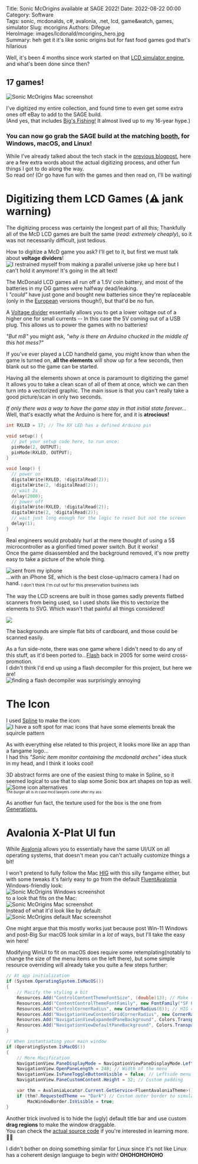 Title: Sonic McOrigins available at SAGE 2022!
Date: 2022-08-22 00:00  
Category: Software  
Tags: sonic, mcdonalds, c#, avalonia, .net, lcd, game&watch, games, simulator
Slug: mcorigins
Authors: Difegue  
HeroImage: images/lcdonald/mcorigins_hero.jpg  
Summary: heh get it it's like sonic origins but for fast food games god that's hilarious 

Well, it's been 4 months since work started on that [LCD simulator engine](./lcdonald), and what's been done since then?  

## 17 games! 

![Sonic McOrigins Mac screenshot]({static}/images/lcdonald/lcdmain.png)  

I've digitized my entire collection, and found time to even get some extra ones off eBay to add to the SAGE build.  
(And yes, that includes [Big's Fishing!](https://twitter.com/Difegue/status/1547953057660514304?s=20&t=hV9EoNuuFeQgdZ-T8SvxRg) It almost lived up to my 16-year hype.)  

### You can now go grab the SAGE build at the matching [booth](https://sonicfangameshq.com/forums/showcase/sonic-mcorigins.1352/), for Windows, macOS, and Linux!  

While I've already talked about the tech stack in the [previous blogpost](./lcdonald), here are a few extra words about the actual digitizing process, and other fun things I got to do along the way.  
So read on! (Or go have fun with the games and then read on, I'll be waiting)  

# Digitizing them LCD Games (⚠️ jank warning)

The digitizing process was certainly the longest part of all this; Thankfully all of the McD LCD games are built the same (*read: extremely cheaply*), so it was not necessarily difficult, just tedious.

How to digitize a McD game you ask? I'll get to it, but first we must talk about **voltage dividers**!  
![I restrained myself from making a parallel universe joke up here but I can't hold it anymore! It's going in the alt text!]({static}/images/lcdonald/divider.jpg)  

The McDonald LCD games all run off a 1.5V coin battery, and most of the batteries in my OG games were halfway dead/leaking.  
I _"could"_ have just gone and bought new batteries since they're replaceable (only in the [European](https://twitter.com/Difegue/status/1557107418810777600?s=20&t=hV9EoNuuFeQgdZ-T8SvxRg) versions though!), but that'd be no fun.  

A [Voltage divider](https://electronics.stackexchange.com/questions/214200/converting-3-3v-to-1-2v) essentially allows you to get a lower voltage out of a higher one for small currents -- In this case the 5V coming out of a USB plug. This allows us to power the games with no batteries!  

*"But m8"* you might ask, *"why is there an Arduino chucked in the middle of this hot mess?"*  

If you've ever played a LCD handheld game, you might know than when the game is turned on, **all the elements** will show up for a few seconds, then blank out so the game can be started.  

Having all the elements shown at once is paramount to digitizing the game!  
It allows you to take a clean scan of all of them at once, which we can then turn into a vectorized graphic. The main issue is that you can't really take a good picture/scan in only two seconds.  

_If only there was a way to have the game stay in that initial state forever..._  
Well, that's exactly what the Arduino is here for, and it is **atrocious!**  

```c
int RXLED = 17; // The RX LED has a defined Arduino pin

void setup() {
  // put your setup code here, to run once:
  pinMode(2, OUTPUT);
  pinMode(RXLED, OUTPUT); 
}

void loop() {
  // power on
  digitalWrite(RXLED, !digitalRead(2));
  digitalWrite(2, !digitalRead(2));
  // wait 2s
  delay(2000);
  // power off
  digitalWrite(RXLED, !digitalRead(2));
  digitalWrite(2, !digitalRead(2));
  // wait just long enough for the logic to reset but not the screen
  delay(1);
}
```  

Real engineers would probably hurl at the mere thought of using a 5$ microcontroller as a glorified timed power switch. But it works!  
Once the game disassembled and the background removed, it's now pretty easy to take a picture of the whole thing.  

![sent from my iphone]({static}/images/lcdonald/se_closeup.jpg)  
...with an iPhone SE, which is the best close-up/macro camera I had on hand. <sub>I don't think I'm cut out for this preservation business lads</sub>  

The way the LCD screens are built in those games sadly prevents flatbed scanners from being used, so I used shots like this to vectorize the elements to SVG. Which wasn't that painful all things considered!  

<img src="{static}/images/lcdonald/bfishing.svg"/>  

The backgrounds are simple flat bits of cardboard, and those could be scanned easily.  

As a fun side-note, there was one game where I didn't need to do any of this stuff, as it'd been ported to...[Flash](https://www.youtube.com/watch?v=jhkwLN6PUss) back in 2005 for some weird cross-promotion.  
I didn't think I'd end up using a flash decompiler for this project, but here we are!  
![finding a flash decompiler was surprisingly annoying]({static}/images/lcdonald/flashdecomp.jpg)  

# The Icon

I used [Spline](https://spline.design/) to make the icon:  
![I have a soft spot for mac icons that have some elements break the squircle pattern]({static}/theme/img/mcd.png)  

As with everything else related to this project, it looks more like an app than a fangame logo...  
I had this _"Sonic item monitor containing the mcdonald arches"_ idea stuck in my head, and I think it looks cool!  

3D abstract forms are one of the easiest thing to make in Spline, so it seemed logical to use that to slap some Sonic box art shapes on top as well.  
![Some icon alternatives]({static}/images/lcdonald/icons.jpg)  
<sub><sup>The burger alt is in case mcd lawyers come after my ass</sup></sub>  

As another fun fact, the texture used for the box is the one from [Generations.](https://www.models-resource.com/pc_computer/sonicgenerations/model/12800/)

# Avalonia X-Plat UI fun

While [Avalonia](http://avaloniaui.net) allows you to essentially have the same UI/UX on all operating systems, that doesn't mean you can't actually customize things a bit!

I won't pretend to fully follow the Mac [HIG](https://developer.apple.com/design/human-interface-guidelines/macos/) with this silly fangame either, but with some tweaks it's fairly easy to go from the default [FluentAvalonia](https://github.com/amwx/FluentAvalonia) Windows-friendly look:  
![Sonic McOrigins Windows screenshot]({static}/images/lcdonald/win.jpg)  
to a look that fits on the Mac:  
![Sonic McOrigins Mac screenshot]({static}/images/lcdonald/mac.png)  
Instead of what it'd look like by default:  
![Sonic McOrigins default Mac screenshot]({static}/images/lcdonald/mac_old.jpg)  

One might argue that this mostly works just because post Win-11 Windows and post-Big Sur macOS look similar in a _lot_ of ways, but I'll take the easy win here!  

Modifying WinUI to fit on macOS does require some retemplating(notably to change the size of the menu items on the left there), but some simple resource overriding will already take you quite a few steps further:  
```csharp
// At app initialization
if (System.OperatingSystem.IsMacOS())
{
	// Macify the styling a bit
	Resources.Add("ControlContentThemeFontSize", (double)13); // Make the font size smaller
	Resources.Add("ContentControlThemeFontFamily", new FontFamily("SF Pro Text")); // Forbidden Apple font
	Resources.Add("ControlCornerRadius", new CornerRadius(6)); // HIG corner radius
	Resources.Add("NavigationViewContentGridCornerRadius", new CornerRadius(0)); // Remove the navview corner radius so it looks like a straight line instead
	Resources.Add("NavigationViewExpandedPaneBackground", Colors.Transparent);
	Resources.Add("NavigationViewDefaultPaneBackground", Colors.Transparent);
}

// When instantiating your main window
if (OperatingSystem.IsMacOS())
{
	// More Macification
	NavigationView.PaneDisplayMode = NavigationViewPaneDisplayMode.Left;
	NavigationView.OpenPaneLength = 248; // Width of the menu
	NavigationView.IsPaneToggleButtonVisible = false; // Leftside menu is always open
	NavigationView.PaneCustomContent.Height = 32; // Custom padding 

	var thm = AvaloniaLocator.Current.GetService<FluentAvaloniaTheme>();
	if (thm?.RequestedTheme == "Dark") // Custom outer border to simulate macOS' dark theme window decoration -- Add this in XAML yourself!
		MacWindowBorder.IsVisible = true;
}
```

Another trick involved is to hide the (ugly) default title bar and use custom **drag regions** to make the window draggable.  
You can check the [actual source code](https://github.com/Difegue/LCDonald) if you're interested in learning more. 🧑‍💻  

I didn't bother on doing something similar for Linux since it's not like Linux has a coherent design language to begin with! **OHOHOHOHOHO**  
